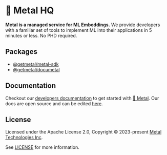# 🤘 Metal HQ

**Metal is a managed service for ML Embeddings.** We provide developers with a familiar set of tools to implement ML into their applications in 5 minutes or less. No PHD required.

## Packages

- [@getmetal/metal-sdk](https://github.com/getmetal/metal-sdk)
- [@getmetal/documetal](https://github.com/getmetal/documetal)

## Documentation

Checkout our [developers documentation](https://docs.getmetal.io) to get started with [🤘 Metal](https://getmetal.io). Our docs are open source and can be edited [here](https://github.com/getmetal/documetal).

## License

Licensed under the Apache License 2.0, Copyright © 2023-present [Metal Technologies Inc](https://getmetal.io).

See [LICENSE](https://github.com/getmetal/developers/blob/main/LICENSE) for more information.
